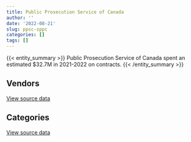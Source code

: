 ```yaml
---
title: Public Prosecution Service of Canada
author: ''
date: '2022-08-21'
slug: ppsc-sppc
categories: []
tags: []
---
```


<script src="/rmarkdown-libs/htmlwidgets/htmlwidgets.js"></script>
<link href="/rmarkdown-libs/datatables-css/datatables-crosstalk.css" rel="stylesheet" />
<script src="/rmarkdown-libs/datatables-binding/datatables.js"></script>
<script src="/rmarkdown-libs/jquery/jquery-3.6.0.min.js"></script>
<link href="/rmarkdown-libs/dt-core-bootstrap/css/dataTables.bootstrap.min.css" rel="stylesheet" />
<link href="/rmarkdown-libs/dt-core-bootstrap/css/dataTables.bootstrap.extra.css" rel="stylesheet" />
<script src="/rmarkdown-libs/dt-core-bootstrap/js/jquery.dataTables.min.js"></script>
<script src="/rmarkdown-libs/dt-core-bootstrap/js/dataTables.bootstrap.min.js"></script>
<link href="/rmarkdown-libs/crosstalk/css/crosstalk.min.css" rel="stylesheet" />
<script src="/rmarkdown-libs/crosstalk/js/crosstalk.min.js"></script>
<script src="/rmarkdown-libs/htmlwidgets/htmlwidgets.js"></script>
<link href="/rmarkdown-libs/datatables-css/datatables-crosstalk.css" rel="stylesheet" />
<script src="/rmarkdown-libs/datatables-binding/datatables.js"></script>
<script src="/rmarkdown-libs/jquery/jquery-3.6.0.min.js"></script>
<link href="/rmarkdown-libs/dt-core-bootstrap/css/dataTables.bootstrap.min.css" rel="stylesheet" />
<link href="/rmarkdown-libs/dt-core-bootstrap/css/dataTables.bootstrap.extra.css" rel="stylesheet" />
<script src="/rmarkdown-libs/dt-core-bootstrap/js/jquery.dataTables.min.js"></script>
<script src="/rmarkdown-libs/dt-core-bootstrap/js/dataTables.bootstrap.min.js"></script>
<link href="/rmarkdown-libs/crosstalk/css/crosstalk.min.css" rel="stylesheet" />
<script src="/rmarkdown-libs/crosstalk/js/crosstalk.min.js"></script>

{{< entity_summary >}}
Public Prosecution Service of Canada spent an estimated \$32.7M in 2021-2022 on contracts.
{{< /entity_summary >}}

## Vendors

<div id="htmlwidget-1" style="width:100%;height:auto;" class="datatables html-widget"></div>
<script type="application/json" data-for="htmlwidget-1">{"x":{"style":"bootstrap","filter":"none","vertical":false,"data":[["<a href=\"/vendors/advanced_business_interiors/\">ADVANCED BUSINESS INTERIORS<\/a>","<a href=\"/vendors/advanced_chippewa_technologies/\">ADVANCED CHIPPEWA TECHNOLOGIES<\/a>","<a href=\"/vendors/altis_human_resources/\">ALTIS HUMAN RESOURCES<\/a>","<a href=\"/vendors/avi_spl_canada/\">AVI SPL CANADA<\/a>","<a href=\"/vendors/bell_canada/\">BELL CANADA<\/a>","<a href=\"/vendors/brookfield_asset_management/\">BROOKFIELD ASSET MANAGEMENT<\/a>","<a href=\"/vendors/cache_computer_consulting/\">CACHE COMPUTER CONSULTING<\/a>","<a href=\"/vendors/calian/\">CALIAN<\/a>","<a href=\"/vendors/canadian_corps_of_commissionaires/\">CANADIAN CORPS OF COMMISSIONAIRES<\/a>","<a href=\"/vendors/carahsoft_technology/\">CARAHSOFT TECHNOLOGY<\/a>","<a href=\"/vendors/carswell/\">CARSWELL<\/a>","<a href=\"/vendors/cbci_telecom/\">CBCI TELECOM<\/a>","<a href=\"/vendors/cdw_canada/\">CDW CANADA<\/a>","<a href=\"/vendors/cgi/\">CGI<\/a>","<a href=\"/vendors/cnw_group/\">CNW GROUP<\/a>","<a href=\"/vendors/csdc_systems/\">CSDC SYSTEMS<\/a>","<a href=\"/vendors/donna_cona/\">DONNA CONA<\/a>","<a href=\"/vendors/dynamic_personnel_consultants/\">DYNAMIC PERSONNEL CONSULTANTS<\/a>","<a href=\"/vendors/eberhard_von_huene_associates/\">EBERHARD VON HUENE ASSOCIATES<\/a>","<a href=\"/vendors/ernst_young/\">ERNST YOUNG<\/a>","<a href=\"/vendors/excel_human_resources/\">EXCEL HUMAN RESOURCES<\/a>","<a href=\"/vendors/fca_canada/\">FCA CANADA<\/a>","<a href=\"/vendors/gartner/\">GARTNER<\/a>","<a href=\"/vendors/global_knowledge/\">GLOBAL KNOWLEDGE<\/a>","<a href=\"/vendors/global_upholstery/\">GLOBAL UPHOLSTERY<\/a>","<a href=\"/vendors/hewlett_packard/\">HEWLETT PACKARD<\/a>","<a href=\"/vendors/hypertec/\">HYPERTEC<\/a>","<a href=\"/vendors/ibm_canada/\">IBM CANADA<\/a>","<a href=\"/vendors/ifathom/\">IFATHOM<\/a>","<a href=\"/vendors/integra_networks/\">INTEGRA NETWORKS<\/a>","<a href=\"/vendors/iron_mountain/\">IRON MOUNTAIN<\/a>","<a href=\"/vendors/j_m_ledressay_associates/\">J M LEDRESSAY ASSOCIATES<\/a>","<a href=\"/vendors/konica_minolta_business_solutions/\">KONICA MINOLTA BUSINESS SOLUTIONS<\/a>","<a href=\"/vendors/language_research_development_group/\">LANGUAGE RESEARCH DEVELOPMENT GROUP<\/a>","<a href=\"/vendors/leo_pisces_services_group/\">LEO PISCES SERVICES GROUP<\/a>","<a href=\"/vendors/lexisnexis_canada/\">LEXISNEXIS CANADA<\/a>","<a href=\"/vendors/like_10/\">LIKE 10<\/a>","<a href=\"/vendors/makwa_resourcing/\">MAKWA RESOURCING<\/a>","<a href=\"/vendors/mindwire_systems/\">MINDWIRE SYSTEMS<\/a>","<a href=\"/vendors/mtc_law/\">MTC LAW<\/a>","<a href=\"/vendors/nattiq/\">NATTIQ<\/a>","<a href=\"/vendors/nisha_techonologies/\">NISHA TECHONOLOGIES<\/a>","<a href=\"/vendors/orangutech/\">ORANGUTECH<\/a>","<a href=\"/vendors/panasonic/\">PANASONIC<\/a>","<a href=\"/vendors/pattison_sign_group/\">PATTISON SIGN GROUP<\/a>","<a href=\"/vendors/printers_plus/\">PRINTERS PLUS<\/a>","<a href=\"/vendors/qmr/\">QMR<\/a>","<a href=\"/vendors/quintet_consulting/\">QUINTET CONSULTING<\/a>","<a href=\"/vendors/raymond_chabot_grant_thornton/\">RAYMOND CHABOT GRANT THORNTON<\/a>","<a href=\"/vendors/sierra_systems_group/\">SIERRA SYSTEMS GROUP<\/a>","<a href=\"/vendors/skillsoft_canada/\">SKILLSOFT CANADA<\/a>","<a href=\"/vendors/softchoice/\">SOFTCHOICE<\/a>","<a href=\"/vendors/systemscope/\">SYSTEMSCOPE<\/a>","<a href=\"/vendors/teknion/\">TEKNION<\/a>","<a href=\"/vendors/teksystems_canada/\">TEKSYSTEMS CANADA<\/a>","<a href=\"/vendors/totem_offisource/\">TOTEM OFFISOURCE<\/a>","<a href=\"/vendors/tundra_technical_solutions/\">TUNDRA TECHNICAL SOLUTIONS<\/a>","<a href=\"/vendors/workdynamics_technologies/\">WORKDYNAMICS TECHNOLOGIES<\/a>","<a href=\"/vendors/xerox/\">XEROX<\/a>"],[null,null,368365.32,null,37855,null,24860,null,1053674.45,27521.42,167011.93,69538.89,null,49031.64,4584.28,4499.13,null,null,null,3211.1,145934.67,null,null,null,133975.45,5751.85,null,11103.32,239951.28,null,393480,1471801.18,3559.25,null,188236.46,271196.19,195130.69,475228.13,null,1252186.52,14631.24,244094.22,null,17619.18,null,41230.33,null,5536.98,37752.27,70659.48,null,null,null,54619.79,null,126937.94,9539.32,39809.05,143973.49],[null,null,83057.33,null,479283.68,20012.3,null,null,1036815.12,null,289142.6,15950,null,100254.64,6191.32,9861.66,null,null,17911.63,6880.93,73240.95,null,245529.08,null,14755.37,null,25413.7,null,24468.72,33854.26,502802.73,1475833.51,8514.28,null,188752.18,34129.57,51597,278856.57,23855.53,1255617.17,25869.72,798294.9,37290,null,null,41343.29,null,null,38307,107992.6,null,43060.24,126340.95,null,null,null,187419.68,16849.41,144367.94],[41568.87,358312.6,25894,27824.56,445792.8,null,null,null,1050319.41,null,20785.81,110958.76,71816.48,41909.72,6174.4,2631.71,null,null,null,null,148278.6,null,29174.04,11029.59,10426.51,null,null,null,null,null,493816.39,1471801.18,8491.01,6429.3,194728.8,250937.39,null,null,null,1252186.52,25799.04,382006.63,19055.19,null,23641.65,null,null,null,38137.5,null,27683.88,27519.91,75929.05,11840.44,424951.7,null,null,null,143973.49],[null,null,11053.14,null,236573.88,null,null,140240.69,1153572.38,null,null,25216.89,48776.77,null,null,null,39832.5,59671.23,null,null,34968.56,41281.07,316752.86,96745.29,null,null,null,null,null,null,528225.74,1471801.18,17600.56,8557.16,207317.77,160739.19,null,null,null,1252186.52,null,27213.23,null,null,null,null,9610.65,null,38985,null,20223.96,185497.63,null,10127.89,1304890.41,null,null,null,27802.26]],"container":"<table class=\"table table-striped table-hover row-border order-column display\">\n  <thead>\n    <tr>\n      <th>Vendor<\/th>\n      <th>2018-2019<\/th>\n      <th>2019-2020<\/th>\n      <th>2020-2021<\/th>\n      <th>2021-2022<\/th>\n    <\/tr>\n  <\/thead>\n<\/table>","options":{"order":[[4,"desc"]],"pageLength":10,"autoWidth":true,"columnDefs":[{"targets":1,"render":"function(data, type, row, meta) {\n    return type !== 'display' ? data : DTWidget.formatCurrency(data, \"$\", 2, 3, \",\", \".\", true, null);\n  }"},{"targets":2,"render":"function(data, type, row, meta) {\n    return type !== 'display' ? data : DTWidget.formatCurrency(data, \"$\", 2, 3, \",\", \".\", true, null);\n  }"},{"targets":3,"render":"function(data, type, row, meta) {\n    return type !== 'display' ? data : DTWidget.formatCurrency(data, \"$\", 2, 3, \",\", \".\", true, null);\n  }"},{"targets":4,"render":"function(data, type, row, meta) {\n    return type !== 'display' ? data : DTWidget.formatCurrency(data, \"$\", 2, 3, \",\", \".\", true, null);\n  }"},{"width":"16%","targets":[1,2,3,4]},{"className":"dt-right","targets":[1,2,3,4]}],"orderClasses":false}},"evals":["options.columnDefs.0.render","options.columnDefs.1.render","options.columnDefs.2.render","options.columnDefs.3.render"],"jsHooks":[]}</script>
<p class="text-right">
<a href="https://github.com/GoC-Spending/contracts-data/tree/main/data/out/departments/ppsc-sppc/summary_by_fiscal_year_by_vendor.csv" class="source-data-link btn btn-link">View source data</a>
</p>

## Categories

<div id="htmlwidget-2" style="width:100%;height:auto;" class="datatables html-widget"></div>
<script type="application/json" data-for="htmlwidget-2">{"x":{"style":"bootstrap","filter":"none","vertical":false,"data":[["<a href=\"/categories/0_other/\">(Other)<\/a>","<a href=\"/categories/1_facilities_and_construction/\">Facilities and construction<\/a>","<a href=\"/categories/10_office_management/\">Office management<\/a>","<a href=\"/categories/2_professional_services/\">Professional services<\/a>","<a href=\"/categories/3_information_technology/\">Information technology<\/a>","<a href=\"/categories/4_medical/\">Medical<\/a>","<a href=\"/categories/5_transportation_and_logistics/\">Transportation and logistics<\/a>","<a href=\"/categories/6_industrial_products_and_services/\">Industrial products and services<\/a>","<a href=\"/categories/7_travel/\">Travel<\/a>","<a href=\"/categories/8_security_and_protection/\">Security and protection<\/a>","<a href=\"/categories/9_human_capital/\">Human capital<\/a>"],[null,12104.69,2418171.41,28542320.83,1014180.42,null,115375.9,39843.48,329003.37,1053674.45,113976.13],[null,32150.15,1787411.01,30602362.1,1760361.37,205.99,78158.92,87793.86,117960.44,1041445.61,238170.47],[84326.25,10345.75,2142370.56,27542964.32,2560380.61,29344.01,95047.97,220028.59,null,1100924.03,274691.51],[236573.88,4971.2,2049105.84,25533459.22,2996665.88,83283.99,131042.49,178094.59,null,1188743.4,310967.76]],"container":"<table class=\"table table-striped table-hover row-border order-column display\">\n  <thead>\n    <tr>\n      <th>Category<\/th>\n      <th>2018-2019<\/th>\n      <th>2019-2020<\/th>\n      <th>2020-2021<\/th>\n      <th>2021-2022<\/th>\n    <\/tr>\n  <\/thead>\n<\/table>","options":{"order":[[4,"desc"]],"dom":"t","pageLength":30,"autoWidth":true,"columnDefs":[{"targets":1,"render":"function(data, type, row, meta) {\n    return type !== 'display' ? data : DTWidget.formatCurrency(data, \"$\", 2, 3, \",\", \".\", true, null);\n  }"},{"targets":2,"render":"function(data, type, row, meta) {\n    return type !== 'display' ? data : DTWidget.formatCurrency(data, \"$\", 2, 3, \",\", \".\", true, null);\n  }"},{"targets":3,"render":"function(data, type, row, meta) {\n    return type !== 'display' ? data : DTWidget.formatCurrency(data, \"$\", 2, 3, \",\", \".\", true, null);\n  }"},{"targets":4,"render":"function(data, type, row, meta) {\n    return type !== 'display' ? data : DTWidget.formatCurrency(data, \"$\", 2, 3, \",\", \".\", true, null);\n  }"},{"width":"16%","targets":[1,2,3,4]},{"className":"dt-right","targets":[1,2,3,4]}],"orderClasses":false,"lengthMenu":[10,25,30,50,100]}},"evals":["options.columnDefs.0.render","options.columnDefs.1.render","options.columnDefs.2.render","options.columnDefs.3.render"],"jsHooks":[]}</script>
<p class="text-right">
<a href="https://github.com/GoC-Spending/contracts-data/tree/main/data/out/departments/ppsc-sppc/summary_by_fiscal_year_by_category.csv" class="source-data-link btn btn-link">View source data</a>
</p>
